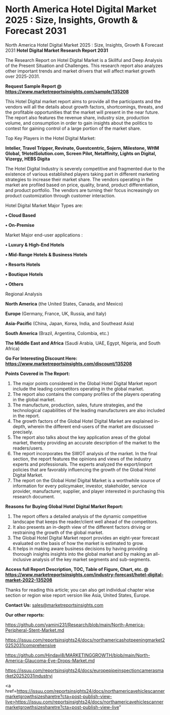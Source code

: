 # North America Hotel Digital Market 2025 : Size, Insights, Growth & Forecast 2031
 North America Hotel Digital Market 2025 : Size, Insights, Growth & Forecast 2031
<strong>Hotel Digital Market Research Report 2031</strong>

The Research Report on Hotel Digital Market is a Skillful and Deep Analysis of the Present Situation and Challenges. This research report also analyzes other important trends and market drivers that will affect market growth over 2025-2031.

<strong>Request Sample Report @ <a href=https://www.marketreportsinsights.com/sample/135208>https://www.marketreportsinsights.com/sample/135208</a></strong>

This Hotel Digital market report aims to provide all the participants and the vendors will all the details about growth factors, shortcomings, threats, and the profitable opportunities that the market will present in the near future. The report also features the revenue share, industry size, production volume, and consumption in order to gain insights about the politics to contest for gaining control of a large portion of the market share.

Top Key Players in the Hotel Digital Market:

<strong>Intelier, Travel Tripper, Revinate, Guestcentric, Sojern, Milestone, WHM Global, 1HotelSolution.com, Screen Pilot, Netaffinity, Lights on Digital, Vizergy, HEBS Digita</strong>

The Hotel Digital Industry is severely competitive and fragmented due to the existence of various established players taking part in different marketing strategies to increase their market share. The vendors operating in the market are profiled based on price, quality, brand, product differentiation, and product portfolio. The vendors are turning their focus increasingly on product customization through customer interaction.

Hotel Digital Market Major Types are:

<strong>• Cloud Based

• On-Premise</strong>

Market Major end-user applications :

<strong>• Luxury & High-End Hotels

• Mid-Range Hotels & Business Hotels

• Resorts Hotels

• Boutique Hotels

• Others</strong>

Regional Analysis

</u><strong><b>North America</b></strong> (the United States, Canada, and Mexico)

<strong><b>Europe </b></strong>(Germany, France, UK, Russia, and Italy)

<strong><b>Asia-Pacific</b></strong> (China, Japan, Korea, India, and Southeast Asia)

<strong><b>South America</b></strong> (Brazil, Argentina, Colombia, etc.)

<strong><b>The Middle East and Africa</b></strong> (Saudi Arabia, UAE, Egypt, Nigeria, and South Africa)

<strong>Go For Interesting Discount Here: <a href=https://www.marketreportsinsights.com/discount/135208>https://www.marketreportsinsights.com/discount/135208</a></strong>

<strong>Points Covered in The Report:</strong>
<ol>
  <li>The major points considered in the Global Hotel Digital Market report include the leading competitors operating in the global market.</li>
  <li>The report also contains the company profiles of the players operating in the global market.</li>
  <li>The manufacture, production, sales, future strategies, and the technological capabilities of the leading manufacturers are also included in the report.</li>
  <li>The growth factors of the Global Hotel Digital Market are explained in-depth, wherein the different end-users of the market are discussed precisely.</li>
  <li>The report also talks about the key application areas of the global market, thereby providing an accurate description of the market to the readers/users.</li>
  <li>The report incorporates the SWOT analysis of the market. In the final section, the report features the opinions and views of the industry experts and professionals. The experts analyzed the export/import policies that are favorably influencing the growth of the Global Hotel Digital Market.</li>
  <li>The report on the Global Hotel Digital Market is a worthwhile source of information for every policymaker, investor, stakeholder, service provider, manufacturer, supplier, and player interested in purchasing this research document.</li>
</ol>
<strong>Reasons for Buying Global Hotel Digital Market Report:</strong>

<ol>
  <li>The report offers a detailed analysis of the dynamic competitive landscape that keeps the reader/client well ahead of the competitors.</li>
  <li>It also presents an in-depth view of the different factors driving or restraining the growth of the global market.</li>
  <li>The Global Hotel Digital Market report provides an eight-year forecast evaluated on the basis of how the market is estimated to grow.</li>
  <li>It helps in making aware business decisions by having providing thorough insights insights into the global market and by making an all-inclusive analysis of the key market segments and sub-segments.</li>
</ol>
<strong>Access full Report Description, TOC, Table of Figure, Chart, etc. @ <a href=https://www.marketreportsinsights.com/industry-forecast/hotel-digital-market-2022-135208>https://www.marketreportsinsights.com/industry-forecast/hotel-digital-market-2022-135208</a></strong>


Thanks for reading this article; you can also get individual chapter wise section or region wise report version like Asia, United States, Europe.

<strong>Contact Us:</strong>
sales@marketreportsinsights.com

<strong>Our other reports:</strong>

<a href=https://github.com/yamini231/Research/blob/main/North-America-Peripheral-Stent-Market.md>https://github.com/yamini231/Research/blob/main/North-America-Peripheral-Stent-Market.md</a>

<a href=https://issuu.com/reportsinsights24/docs/northamericashotpeeningmarket20252031comprehensive>https://issuu.com/reportsinsights24/docs/northamericashotpeeningmarket20252031comprehensive</a>

<a href=https://github.com/Hindavi8/MARKETINGGROWTH/blob/main/North-America-Glaucoma-Eye-Drops-Market.md>https://github.com/Hindavi8/MARKETINGGROWTH/blob/main/North-America-Glaucoma-Eye-Drops-Market.md</a>

<a href=https://issuu.com/reportsinsights24/docs/europepipeinspectioncamerasmarket20252031industryi>https://issuu.com/reportsinsights24/docs/europepipeinspectioncamerasmarket20252031industryi</a>

<a href=https://issuu.com/reportsinsights24/docs/northamericavehiclescannermarketgrowthsizesharetre?cta=post-publish-view-live>https://issuu.com/reportsinsights24/docs/northamericavehiclescannermarketgrowthsizesharetre?cta=post-publish-view-live</a>"
